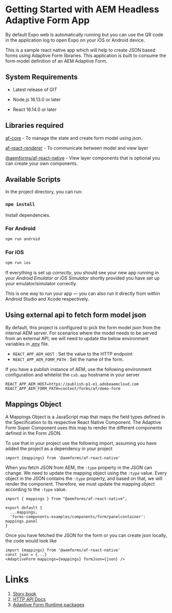 # Getting Started with AEM Headless Adaptive Form App

By default Expo web is automatically running but you can use the QR code in the application log to open Expo on your iOS or Android device. 

This is a sample react native app which will help to create JSON based forms using Adaptive Form libraries. This application is built to consume the form model definition of an AEM Adaptive Form.

## System Requirements

* Latest release of GIT

* Node.js 16.13.0 or later

* React 16.14.0 or later

## Libraries required
[af-core](https://www.npmjs.com/package/@aemforms/af-core) - To manage the state and create form model using json.

[af-react-renderer](https://www.npmjs.com/package/@aemforms/af-react-renderer) - To communicate between model and view layer

[@aemforms/af-react-native](https://www.npmjs.com/package/@aemforms/af-react-native) - View layer components that is optional you can create your own components.


## Available Scripts

In the project directory, you can run:

### `npm install`

Install dependencies.

### For Android

```bash
npm run android
```

### For iOS

```bash
npm run ios
```

If everything is set up _correctly_, you should see your new app running in your _Android Emulator_ or _iOS Simulator_ shortly provided you have set up your emulator/simulator correctly.

This is one way to run your app — you can also run it directly from within Android Studio and Xcode respectively.

## Using external api to fetch form model json
By default, this project is configured to pick the form model json from the internal AEM server. For scenarios where the model needs to be served from an external API, we will need to update the below environment variables in [.env](./.env) file.
* `REACT_APP_AEM_HOST` : Set the value to the HTTP endpoint
* `REACT_APP_AEM_FORM_PATH` : Set the name of the form.

If you have a publish instance of AEM, use the following environment configuration and whitelist the `csb.app` hostname in your server
```
REACT_APP_AEM_HOST=https://publish-p1-e1.adobeaemcloud.com
REACT_APP_AEM_FORM_PATH=content/forms/af/demo-form
```


## Mappings Object

A Mappings Object is a JavaScript map that maps the field types defined in the Specification to its respective React Native Component. The Adaptive Form Super Component uses this map to render the different components defined in the Form JSON.

To use that in your project use the following import, assuming you have added the project as a dependency in your project
```
import {mappings} from '@aemforms/af-react-native'
```

When you fetch JSON from AEM, the `:type` property in the JSON can change. We need to update the mapping object using the `:type` value. Every object in the JSON contains the `:type` property, and based on that, we will render the component. Therefore, we must update the mapping object according to the `:type` value.
```
import { mappings } from "@aemforms/af-react-native";

export default {
  ...mappings,
  'forms-components-examples/components/form/panelcontainer': mappings.panel
}
```

Once you have fetched the JSON for the form or you can create json locally, the code would look like
```
import {mappings} from '@aemforms/af-react-native'
const json = {...}
<AdaptiveForm mappings={mappings} formJson={json} />
```

# Links
1. [Story book](https://opensource.adobe.com/aem-forms-af-runtime/storybook)
2. [HTTP API Docs](https://opensource.adobe.com/aem-forms-af-runtime/api)
3. [Adaptive Form Runtime packages](https://www.npmjs.com/org/aemforms)

